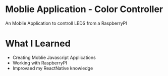 # Moblie Application - Color Controller

An Moblie Application to controll LEDS from a RaspberryPI

# What I Learned

* Creating Moblie Javascript Applications
* Working with RaspberryPI
* Improvaed my ReactNative knowledge
